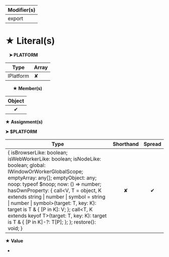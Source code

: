 | Modifier(s)                            |
|----------------------------------------|
| export |

# &#9733; Literal(s)

&nbsp;&nbsp; **&#10148; PLATFORM**

| Type                        | Array                           |
|-----------------------------|---------------------------------|
| IPlatform | ✘ |

&nbsp;&nbsp;&nbsp;&nbsp;&nbsp; **&#9733; Member(s)**

| Object                        |
|:-----------------------------:|
| ✔ |

**&#9733; Assignment(s)**

**&#10148; $PLATFORM**

| Type                      | Shorthand                         | Spread                        |
|---------------------------|:---------------------------------:|:-----------------------------:|
| { isBrowserLike: boolean; isWebWorkerLike: boolean; isNodeLike: boolean; global: IWindowOrWorkerGlobalScope; emptyArray: any[]; emptyObject: any; noop: typeof $noop; now: () =&gt; number; hasOwnProperty: { call&lt;V, T = object, K extends string &#124; number &#124; symbol = string &#124; number &#124; symbol&gt;(target: T, key: K): target is T & { [P in K]: V; }; call&lt;T, K extends keyof T&gt;(target: T, key: K): target is T & { [P in K]-?: T[P]; }; }; restore(): void; } | ✘  | ✔ |

**&#9733; Value**

-